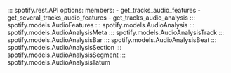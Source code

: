 ::: spotify.rest.API
    options:
      members:
        - get_tracks_audio_features
        - get_several_tracks_audio_features
        - get_tracks_audio_analysis
::: spotify.models.AudioFeatures
::: spotify.models.AudioAnalysis
::: spotify.models.AudioAnalysisMeta
::: spotify.models.AudioAnalysisTrack
::: spotify.models.AudioAnalysisBar
::: spotify.models.AudioAnalysisBeat
::: spotify.models.AudioAnalysisSection
::: spotify.models.AudioAnalysisSegment
::: spotify.models.AudioAnalysisTatum
